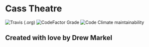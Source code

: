 # Cass Theatre

![Travis (.org)](https://img.shields.io/travis/drewmrk/Cass-Theatre?style=flat-square)
![CodeFactor Grade](https://img.shields.io/codefactor/grade/github/drewmrk/Cass-Theatre?style=flat-square)
![Code Climate maintainability](https://img.shields.io/codeclimate/maintainability-percentage/drewmrk/Cass-Theatre?style=flat-square)

## Created with love by Drew Markel
